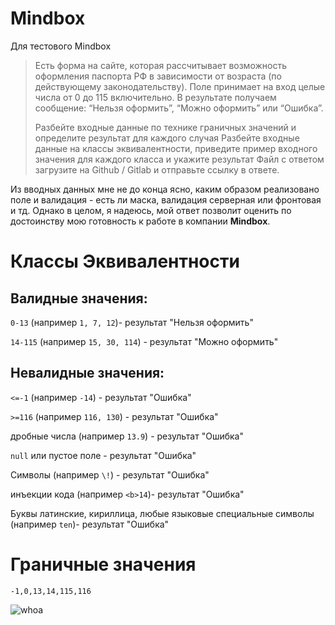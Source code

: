 # Mindbox
Для тестового Mindbox

> Есть форма на сайте, которая рассчитывает возможность оформления паспорта РФ в зависимости от возраста (по действующему законодательству). Поле принимает на вход целые числа от 0 до 115 включительно. В результате получаем сообщение: “Нельзя оформить”, “Можно оформить” или “Ошибка”.
>
> Разбейте входные данные по технике граничных значений и определите результат для каждого случая
> Разбейте входные данные на классы эквивалентности, приведите пример входного значения для каждого класса и укажите результат
> Файл с ответом загрузите на Github / Gitlab и отправьте ссылку в ответе.

Из вводных данных мне не до конца ясно, каким образом реализовано поле и валидация - есть ли маска, валидация серверная или фронтовая и тд.
Однако в целом, я надеюсь, мой ответ позволит оценить по достоинству мою готовность к работе в компании **Mindbox**.

# Классы Эквивалентности
## Валидные значения:

`0-13` (например `1, 7, 12`)- результат "Нельзя оформить"

`14-115` (например `15, 30, 114`) - результат "Можно оформить"

## Невалидные значения:

`<=-1` (например `-14`) - результат "Ошибка"

`>=116` (например `116, 130`) - результат "Ошибка"

дробные числа (например `13.9`) - результат "Ошибка"

`null` или пустое поле - результат "Ошибка"

Символы (например `\!`) - результат "Ошибка"

инъекции кода (например `<b>14`)- результат "Ошибка"

Буквы латинские, кириллица, любые языковые специальные символы (например `ten`)- результат "Ошибка"

# Граничные значения

`-1,0,13,14,115,116`

![whoa](https://github.com/user-attachments/assets/e372b897-9afd-45c6-afa7-a39db74ae7c9)
